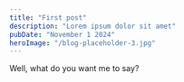 ```yaml
---
title: "First post"
description: "Lorem ipsum dolor sit amet"
pubDate: "November 1 2024"
heroImage: "/blog-placeholder-3.jpg"
---
```


Well, what do you want me to say?
